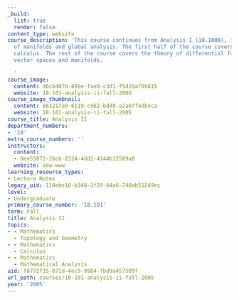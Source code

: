```yaml
---
_build:
  list: true
  render: false
content_type: website
course_description: 'This course continues from Analysis I (18.100B), in the direction
  of manifolds and global analysis. The first half of the course covers multivariable
  calculus. The rest of the course covers the theory of differential forms in n-dimensional
  vector spaces and manifolds.

  '
course_image:
  content: d6cb407b-899e-fae9-c3d1-f5d19af09815
  website: 18-101-analysis-ii-fall-2005
course_image_thumbnail:
  content: 563217a9-6119-c962-bd48-a2a6ff4db4ca
  website: 18-101-analysis-ii-fall-2005
course_title: Analysis II
department_numbers:
- '18'
extra_course_numbers: ''
instructors:
  content:
  - 0ea55872-26cb-8324-4dd2-4144b12589a0
  website: ocw-www
learning_resource_types:
- Lecture Notes
legacy_uid: 114ebe16-b348-3f29-64a6-740ab51249ec
level:
- Undergraduate
primary_course_number: '18.101'
term: Fall
title: Analysis II
topics:
- - Mathematics
  - Topology and Geometry
- - Mathematics
  - Calculus
- - Mathematics
  - Mathematical Analysis
uid: f8772f35-871d-4ec9-9984-fbd9a457509f
url_path: courses/18-101-analysis-ii-fall-2005
year: '2005'
---
```

